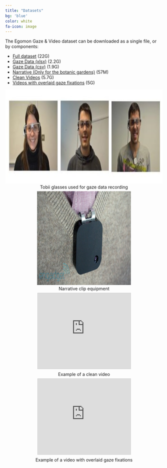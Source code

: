 ```yaml
---
title: "Datasets"
bg: 'blue'
color: white
fa-icon: image
---
```


The Egomon Gaze & Video dataset can be downloaded as a single file, or by components:

* [Full dataset](https://imatge.upc.edu/web/sites/default/files/projects/saliency/public/2016-egomon/egomon.tar.gz) (22G)
* [Gaze Data (xlsx)](https://imatge.upc.edu/web/sites/default/files/projects/saliency/public/2016-egomon/gaze.tar.gz) (2.2G)
* [Gaze Data (csv)](https://imatge.upc.edu/web/sites/default/files/projects/saliency/public/2016-egomon/gaze_csv.tar.gz) (1.9G)
* [Narrative (Only for the botanic gardens)](https://imatge.upc.edu/web/sites/default/files/projects/saliency/public/2016-egomon/narrative.tar.gz) (57M)
* [Clean Videos](https://imatge.upc.edu/web/sites/default/files/projects/saliency/public/2016-egomon/video_clean.tar.gz) (5.7G)
* [Videos with overlaid gaze fixations](https://imatge.upc.edu/web/sites/default/files/projects/saliency/public/2016-egomon/video_gaze.tar.gz) (5G)

<center>
<div style="display:table-cell; vertical-align:middle; text-align:center">
    <img src="./assets/examples/wearers_of_the_glasses.jpg" width="600" height="300">
    <div style="margin-bottom:5px"> Tobii glasses used for gaze data recording </div>
</div>
</center>

<center>
<div style="display:table-cell; vertical-align:middle; text-align:center">
    <img src="./assets/examples/narrative_clip_example.jpeg" width="300" height="300">
<div style="margin-bottom:5px"> Narrative clip equipment </div>
</div>
</center>


<center>
<iframe src="https://media.giphy.com/media/Y0uO5Y9cNm7pnjEci0/giphy.gif"  width="297" height="242" frameborder="0" marginwidth="0" marginheight="0" scrolling="no" style="border:1px solid #CCC; border-width:1px; margin-bottom:5px; max-width: 100%;" allowfullscreen> </iframe>
<div style="margin-bottom:5px"> Example of a clean video </div>
</center>



<center>
<iframe src="https://media.giphy.com/media/1NXDJ7GYD6V5sJCipx/giphy.gif"  width="297" height="242" frameborder="0" marginwidth="0" marginheight="0" scrolling="no" style="border:1px solid #CCC; border-width:1px; margin-bottom:5px; max-width: 100%;" allowfullscreen> </iframe>
<div style="margin-bottom:5px"> Example of a video with overlaid gaze fixations </div>
</center>


